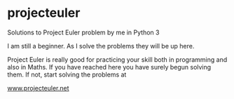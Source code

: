 # projecteuler
Solutions to Project Euler problem by me in Python 3


I am still a beginner. As I solve the problems they will be up here. 

Project Euler is really good for practicing your skill both in programming and also in Maths.
If you have reached here you have surely begun solving them. If not, start solving the problems at



www.projecteuler.net 
